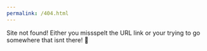 ```yaml
---
permalink: /404.html
---
```

Site not found! Either you missspelt the URL link or your trying to go somewhere that isnt there!
🧈

